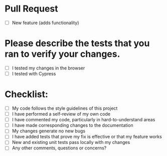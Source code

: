 # Pull Request

- [ ] New feature (adds functionality)

# Please describe the tests that you ran to verify your changes.

- [ ] I tested my changes in the browser
- [ ] I tested with Cypress

# Checklist:

- [ ] My code follows the style guidelines of this project
- [ ] I have performed a self-review of my own code
- [ ] I have commented my code, particularly in hard-to-understand areas
- [ ] I have made corresponding changes to the documentation
- [ ] My changes generate no new bugs
- [ ] I have added tests that prove my fix is effective or that my feature works
- [ ] New and existing unit tests pass locally with my changes
- [ ] Any other comments, questions or concerns?

